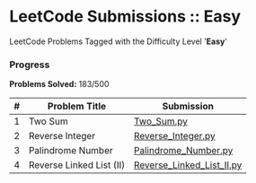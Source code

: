 # LeetCode Submissions :: Easy

LeetCode Problems Tagged with the Difficulty Level '**Easy**'

### Progress

**Problems Solved:** 183/500

| #    | Problem Title            | Submission                                                   |
| ---- | ------------------------ | ------------------------------------------------------------ |
| 1    | Two Sum                  | [Two_Sum.py](https://github.com/abhisekjuneja/LeetCode/blob/main/Problems/Easy/Two_Sum.py) |
| 2    | Reverse Integer          | [Reverse_Integer.py](https://github.com/abhisekjuneja/LeetCode/blob/main/Problems/Easy/Reverse_Integer.py) |
| 3    | Palindrome Number        | [Palindrome_Number.py](https://github.com/abhisekjuneja/LeetCode/blob/main/Problems/Easy/Palindrome_Number.py) |
| 4    | Reverse Linked List (II) | [Reverse_Linked_List_II.py]((https://github.com/abhisekjuneja/LeetCode/blob/main/Problems/Easy/Reverse_Linked_List_II.py)) |

